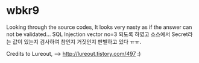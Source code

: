 # wbkr9
Looking through the source codes, It looks very nasty as if the answer can not be validated...
SQL Injection vector no=3 되도록 하였고
소스에서 Secret라는 값이 있는지 검사하여 참인지 거짓인지 판별하고 있다 ㅠㅠ.

Credits to Lureout, --> http://lureout.tistory.com/497 :)
